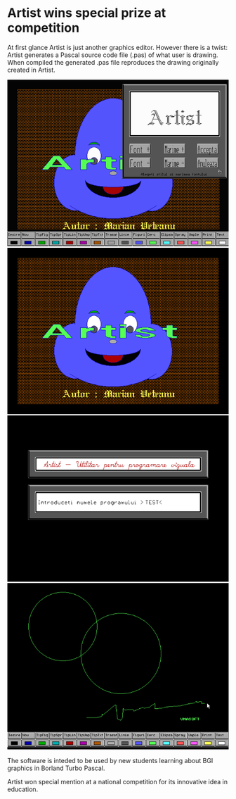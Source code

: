 Artist wins special prize at competition
========================================

At first glance Artist is just another graphics editor. 
However there is a twist: Artist generates a Pascal source code file (.pas) of what user is drawing.
When compiled the generated .pas file reproduces the drawing originally created in Artist.

![Screenshot](/img/posts/vmasoft/artist.png)
![Screenshot](/img/posts/vmasoft/artist01.png)
![Screenshot](/img/posts/vmasoft/artist02.png)
![Screenshot](/img/posts/vmasoft/artist03.png)

The software is inteded to be used by new students learning about BGI graphics in Borland Turbo Pascal.

Artist won special mention at a national competition for its innovative idea in education.
